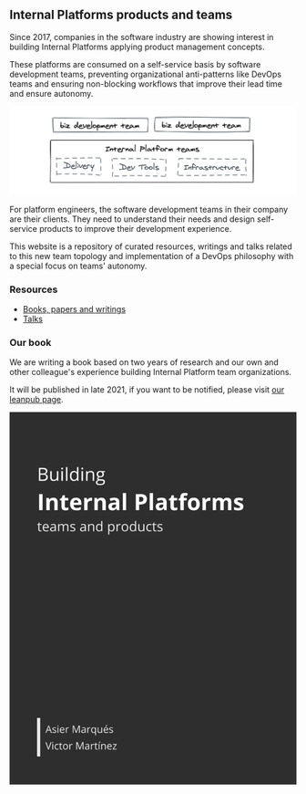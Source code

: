 ## Internal Platforms products and teams

Since 2017, companies in the software industry are showing interest in building Internal Platforms applying product management concepts.

These platforms are consumed on a self-service basis by software development teams, preventing organizational anti-patterns like DevOps teams and ensuring non-blocking workflows that improve their lead time and ensure autonomy.

![Internal Platform teams schema](/assets/img/schema.png)

For platform engineers, the software development teams in their company are their clients. They need to understand their needs and design self-service products to improve their development experience.

This website is a repository of curated resources, writings and talks related to this new team topology and implementation of a DevOps philosophy with a special focus on teams' autonomy.


<section id="resources">

  <h3>Resources</h3>

  <ul>
    <li><a href="/resources.md">Books, papers and writings</a></li>
    <li><a href="/resources.md#talks">Talks</a></li>
  </ul>

</section>

<section id="book">
  
  <h3>Our book</h3>

  <p>We are writing a book based on two years of research and our own and other colleague's experience building Internal Platform team organizations.</p>

  <p>It will be published in late 2021, if you want to be notified, please visit <a title="Internal Platforms book" href="https://leanpub.com/internal-platforms">our leanpub page</a>.</p>


  <div class="cover">

  <a href="https://leanpub.com/internal-platforms" title="Internal Platforms book">
    <img src="/assets/img/book-cover.png" alt="Internal Platforms book"/>
  </a>

  </div>
  
</section>
